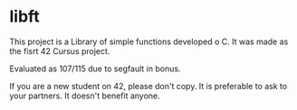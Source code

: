 # libft
This project is a Library of simple functions developed o C. It was made as the fisrt 42 Cursus project.

Evaluated as 107/115 due to segfault in bonus.

If you are a new student on 42, please don't copy. It is preferable to ask to your partners. It doesn't benefit anyone.
